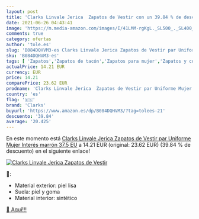 ```yaml
---
layout: post
title: 'Clarks Linvale Jerica  Zapatos de Vestir con un 39.84 % de descuento'
date: 2021-06-26 04:43:41
image: 'https://m.media-amazon.com/images/I/41LMM-rgKgL._SL500_._SL400_.jpg'
comments: true
category: ofertas
author: 'tole.es'
slug: 'B084DQHVM3-es Clarks Linvale Jerica Zapatos de Vestir par Uniforme Mujer...'
sku: 'B084DQHVM3-es'
tags: [ 'Zapatos','Zapatos de tacón','Zapatos para mujer','Zapatos y complementos','clarks','zapatos', ]
actualPrice: 14.21 EUR
currency: EUR
price: 14.21
comparePrice: 23.62 EUR
prodname: 'Clarks Linvale Jerica  Zapatos de Vestir par Uniforme Mujer  Interés marrón  37.5 EU'
country: 'es'
flag: '🇪🇸'
brand: 'Clarks'
buyurl: 'https://www.amazon.es/dp/B084DQHVM3/?tag=tolees-21'
descuento: '39.84'
average: '20.425'
---
```


En este momento está [Clarks Linvale Jerica  Zapatos de Vestir par Uniforme Mujer  Interés marrón  37.5 EU](https://www.amazon.es/dp/B084DQHVM3/?tag=tolees-21) a 14.21 EUR (original: 23.62 EUR) (39.84 %  de descuento) en el siguiente enlace!

[![Clarks Linvale Jerica  Zapatos de Vestir](https://m.media-amazon.com/images/I/41LMM-rgKgL._SL500_._SL400_.jpg)](https://www.amazon.es/dp/B084DQHVM3/?tag=tolees-21)

🔎:

- Material exterior: piel lisa
- Suela: piel y goma
- Material interior: sintético

[🛒 Aquí!!!](https://www.amazon.es/dp/B084DQHVM3/?tag=tolees-21)
